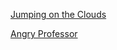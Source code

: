 [Jumping on the Clouds](https://www.hackerrank.com/challenges/jumping-on-the-clouds/problem)

[Angry Professor](https://www.hackerrank.com/challenges/angry-professor/problem)
